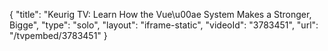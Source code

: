 {
    "title": "Keurig TV: Learn How the Vue\u00ae System Makes a Stronger, Bigge",
    "type": "solo",
    "layout": "iframe-static",
    "videoId": "3783451",
    "url": "\/tvpembed\/3783451"
}